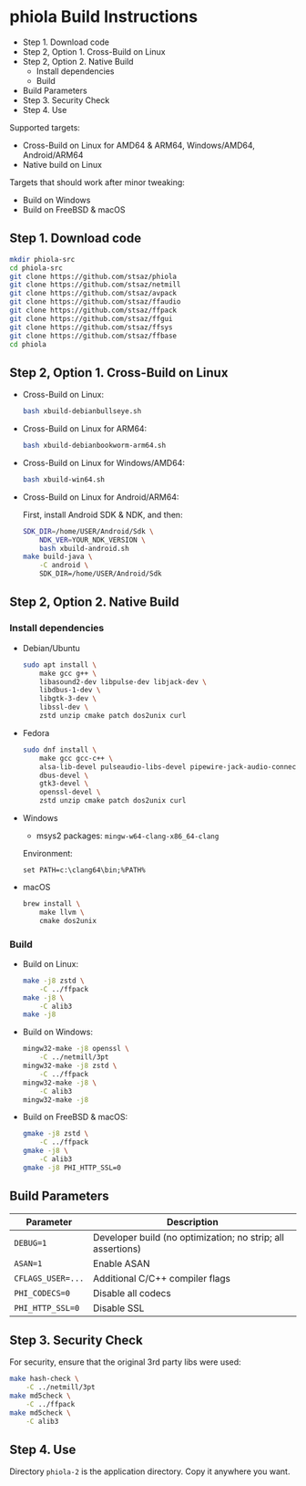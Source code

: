 # phiola Build Instructions

* Step 1. Download code
* Step 2, Option 1. Cross-Build on Linux
* Step 2, Option 2. Native Build
	* Install dependencies
	* Build
* Build Parameters
* Step 3. Security Check
* Step 4. Use


Supported targets:

* Cross-Build on Linux for AMD64 & ARM64, Windows/AMD64, Android/ARM64
* Native build on Linux

Targets that should work after minor tweaking:

* Build on Windows
* Build on FreeBSD & macOS


## Step 1. Download code

```sh
mkdir phiola-src
cd phiola-src
git clone https://github.com/stsaz/phiola
git clone https://github.com/stsaz/netmill
git clone https://github.com/stsaz/avpack
git clone https://github.com/stsaz/ffaudio
git clone https://github.com/stsaz/ffpack
git clone https://github.com/stsaz/ffgui
git clone https://github.com/stsaz/ffsys
git clone https://github.com/stsaz/ffbase
cd phiola
```


## Step 2, Option 1. Cross-Build on Linux

* Cross-Build on Linux:

	```sh
	bash xbuild-debianbullseye.sh
	```

* Cross-Build on Linux for ARM64:

	```sh
	bash xbuild-debianbookworm-arm64.sh
	```

* Cross-Build on Linux for Windows/AMD64:

	```sh
	bash xbuild-win64.sh
	```

* Cross-Build on Linux for Android/ARM64:

	First, install Android SDK & NDK, and then:

	```sh
	SDK_DIR=/home/USER/Android/Sdk \
		NDK_VER=YOUR_NDK_VERSION \
		bash xbuild-android.sh
	make build-java \
		-C android \
		SDK_DIR=/home/USER/Android/Sdk
	```


## Step 2, Option 2. Native Build

### Install dependencies

* Debian/Ubuntu

	```sh
	sudo apt install \
		make gcc g++ \
		libasound2-dev libpulse-dev libjack-dev \
		libdbus-1-dev \
		libgtk-3-dev \
		libssl-dev \
		zstd unzip cmake patch dos2unix curl
	```

* Fedora

	```sh
	sudo dnf install \
		make gcc gcc-c++ \
		alsa-lib-devel pulseaudio-libs-devel pipewire-jack-audio-connection-kit-devel \
		dbus-devel \
		gtk3-devel \
		openssl-devel \
		zstd unzip cmake patch dos2unix curl
	```

* Windows

	* msys2 packages: `mingw-w64-clang-x86_64-clang`

	Environment:

	```
	set PATH=c:\clang64\bin;%PATH%
	````

* macOS

	```sh
	brew install \
		make llvm \
		cmake dos2unix
	```

### Build

* Build on Linux:

	```sh
	make -j8 zstd \
		-C ../ffpack
	make -j8 \
		-C alib3
	make -j8
	```

* Build on Windows:

	```sh
	mingw32-make -j8 openssl \
		-C ../netmill/3pt
	mingw32-make -j8 zstd \
		-C ../ffpack
	mingw32-make -j8 \
		-C alib3
	mingw32-make -j8
	```

* Build on FreeBSD & macOS:

	```sh
	gmake -j8 zstd \
		-C ../ffpack
	gmake -j8 \
		-C alib3
	gmake -j8 PHI_HTTP_SSL=0
	```


## Build Parameters

| Parameter | Description |
| --- | --- |
| `DEBUG=1`         | Developer build (no optimization; no strip; all assertions) |
| `ASAN=1`          | Enable ASAN |
| `CFLAGS_USER=...` | Additional C/C++ compiler flags |
| `PHI_CODECS=0`    | Disable all codecs |
| `PHI_HTTP_SSL=0`  | Disable SSL |


## Step 3. Security Check

For security, ensure that the original 3rd party libs were used:

```sh
make hash-check \
	-C ../netmill/3pt
make md5check \
	-C ../ffpack
make md5check \
	-C alib3
```


## Step 4. Use

Directory `phiola-2` is the application directory.  Copy it anywhere you want.

